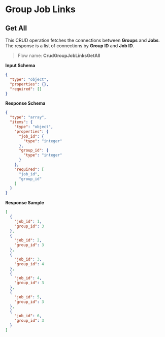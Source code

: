 # Group Job Links

## Get All

This CRUD operation fetches the connections between **Groups** and **Jobs**. The
response is a list of connections by **Group ID** and **Job ID**.

> Flow name: **CrudGroupJobLinksGetAll**

**Input Schema**

```json
{
  "type": "object",
  "properties": {},
  "required": []
}
```

**Response Schema**

```json
{
  "type": "array",
  "items": {
    "type": "object",
    "properties": {
      "job_id": {
        "type": "integer"
      },
      "group_id": {
        "type": "integer"
      }
    },
    "required": [
      "job_id",
      "group_id"
    ]
  }
}
```

**Response Sample**

```json
[
  {
    "job_id": 1,
    "group_id": 3
  },
  {
    "job_id": 2,
    "group_id": 3
  },
  {
    "job_id": 3,
    "group_id": 4
  },
  {
    "job_id": 4,
    "group_id": 3
  },
  {
    "job_id": 5,
    "group_id": 3
  },
  {
    "job_id": 6,
    "group_id": 3
  }
]
```